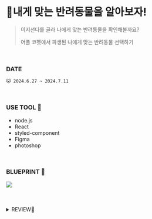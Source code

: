# 🐶내게 맞는 반려동물을 알아보자!
> 이지선다를 골라 나에게 맞는 반려동물을 확인해볼까요?
>
> 어플 코펫에서 파생된 나에게 맞는 반려동물 선택하기


<br />

### DATE
```
🐱 2024.6.27 ~ 2024.7.11
```

<br />

### USE TOOL  🐰
- node.js
- React
- styled-component
- Figma
- photoshop

<br />

### BLUEPRINT 🐹
<img src =https://github.com/HAECHAN66/petrecommend/assets/81950147/fd5d91a7-ef34-4dac-90ba-b5982bbf1aec />

<br />
<br />
<br />
<br />

<details>
<summary>REVIEW📑 </summary>

<br />

#### 배운 것 정리

<br />

- `components` 분리에 대해 좀 더 감을 잡았다. 순서를 정하자면
 1. 전체코드 완성하기
 2. 컴포넌트 분리파일에 정리하기
 3. `App.js` 파일의 스크립트 코드를 `constants` 파일로 분리 가능
 4. 스크립트 코드를 가져올 때는

```js
improt { 이름 } from '파일위치'
```

- `type`의 대해 이해도가 높아졌다.
``` js
<ResultPic type={petContents.name} />

/// 지정된 petContents의 이름을 가져와 components에서 type을 비교해 알맞는 값을 호출하는 식으로 이용할 수 있다.
```

- `reduce`를 사용해 최다선택 된 값을 가져오는 것을 배웠다.
  
```js
  function setPet() {
      setPetContents( // 최고값은 = accmulatror(누산값), 현재값 = currentValue
        petList.reduce((최고값, 현재값) =>{
          if(최고값.count < 현재값.count) 최고값 = 현재값;
          return 최고값;
        }, petList[0])
      );
  }
```

<br />

#### 아쉬운 +개선할 것 정리

<br />

1. css 용어에 대해 아는 것이 부족함을 느꼈다. 특히 애니메이션과 도형 넣기에 어려움을 겪어서 아쉬웠다.
 - 라이브러리를 활용해서 효과를 적극적으로 활용할 기회를 만들어보자.
   
2. `constants` 코드를 짤때 `data`를 기져오고 응용할 때 이해가 더뎠다.
 - javascript deepdive 교재 실습 복습 {.map} 같은
 - API 공부

3. 2-3일 정도 공백을 두고 다시 코드르 봤을 때 내 코드를 이해 못 했다...
 - 다시 읽고 천천히 이해하면서 하는데 내가 짠 코드인데 왜 내가 한 번에 이해 못하고 기억이 나지 않을까.
 - 커밋 시 상세하게 적어 어디까지 했고, 어떤 코드를 만들었는지 구체적으로 하면 도움이 될 듯 하다.

<img src = https://github.com/HAECHAN66/petrecommend/assets/81950147/ade7bd32-91e4-4c6f-8916-e67997dfddf7 />


<br />

</details>

